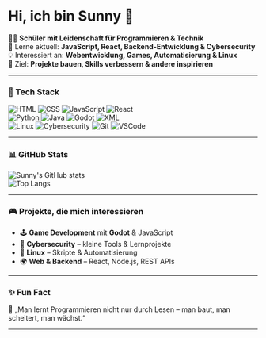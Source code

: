 # Hi, ich bin Sunny 👋  

👨‍💻 **Schüler mit Leidenschaft für Programmieren & Technik**  
🌱 Lerne aktuell: **JavaScript, React, Backend-Entwicklung & Cybersecurity**  
💡 Interessiert an: **Webentwicklung, Games, Automatisierung & Linux**  
🚀 Ziel: **Projekte bauen, Skills verbessern & andere inspirieren**  

---

### 🔧 Tech Stack
![HTML](https://img.shields.io/badge/Code-HTML-orange)
![CSS](https://img.shields.io/badge/Code-CSS-blue)
![JavaScript](https://img.shields.io/badge/Code-JavaScript-yellow)
![React](https://img.shields.io/badge/Framework-React-blueviolet)  
![Python](https://img.shields.io/badge/Code-Python-green)
![Java](https://img.shields.io/badge/Code-Java-red)
![Godot](https://img.shields.io/badge/Game%20Engine-Godot-478CBF)
![XML](https://img.shields.io/badge/Markup-XML-lightgrey)  
![Linux](https://img.shields.io/badge/OS-Linux-black)
![Cybersecurity](https://img.shields.io/badge/Focus-Cybersecurity-critical)
![Git](https://img.shields.io/badge/Tool-Git-black)
![VSCode](https://img.shields.io/badge/Editor-VS%20Code-blue)

---

### 📊 GitHub Stats
![Sunny's GitHub stats](https://github-readme-stats.vercel.app/api?username=KernLu240376&show_icons=true&theme=radical)  
![Top Langs](https://github-readme-stats.vercel.app/api/top-langs/?username=KernLu240376&layout=compact&theme=radical)

---

### 🎮 Projekte, die mich interessieren
- 🕹 **Game Development** mit **Godot** & JavaScript  
- 🔐 **Cybersecurity** – kleine Tools & Lernprojekte  
- 🐧 **Linux** – Skripte & Automatisierung  
- 🌍 **Web & Backend** – React, Node.js, REST APIs  

---

### ✨ Fun Fact
🌌 „Man lernt Programmieren nicht nur durch Lesen – man baut, man scheitert, man wächst.“  

---
